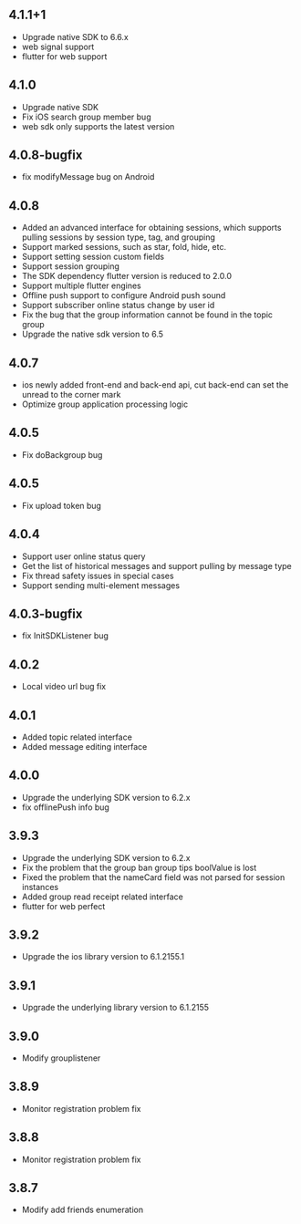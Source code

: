 ## 4.1.1+1
* Upgrade native SDK to 6.6.x
* web signal support
* flutter for web support

## 4.1.0
* Upgrade native SDK
* Fix iOS search group member bug
* web sdk only supports the latest version

## 4.0.8-bugfix
* fix modifyMessage bug on Android

## 4.0.8
* Added an advanced interface for obtaining sessions, which supports pulling sessions by session type, tag, and grouping
* Support marked sessions, such as star, fold, hide, etc.
* Support setting session custom fields
* Support session grouping
* The SDK dependency flutter version is reduced to 2.0.0
* Support multiple flutter engines
* Offline push support to configure Android push sound
* Support subscriber online status change by user id
* Fix the bug that the group information cannot be found in the topic group
* Upgrade the native sdk version to 6.5

## 4.0.7
* ios newly added front-end and back-end api, cut back-end can set the unread to the corner mark
* Optimize group application processing logic

## 4.0.5
* Fix doBackgroup bug

## 4.0.5
* Fix upload token bug

## 4.0.4
* Support user online status query
* Get the list of historical messages and support pulling by message type
* Fix thread safety issues in special cases
* Support sending multi-element messages

## 4.0.3-bugfix
* fix InitSDKListener bug

## 4.0.2
* Local video url bug fix

## 4.0.1
* Added topic related interface
* Added message editing interface

## 4.0.0
* Upgrade the underlying SDK version to 6.2.x
* fix offlinePush info bug

## 3.9.3
* Upgrade the underlying SDK version to 6.2.x
* Fix the problem that the group ban group tips boolValue is lost
* Fixed the problem that the nameCard field was not parsed for session instances
* Added group read receipt related interface
* flutter for web perfect

## 3.9.2
* Upgrade the ios library version to 6.1.2155.1

## 3.9.1
* Upgrade the underlying library version to 6.1.2155

## 3.9.0
* Modify grouplistener

## 3.8.9
* Monitor registration problem fix

## 3.8.8
* Monitor registration problem fix

## 3.8.7
* Modify add friends enumeration
